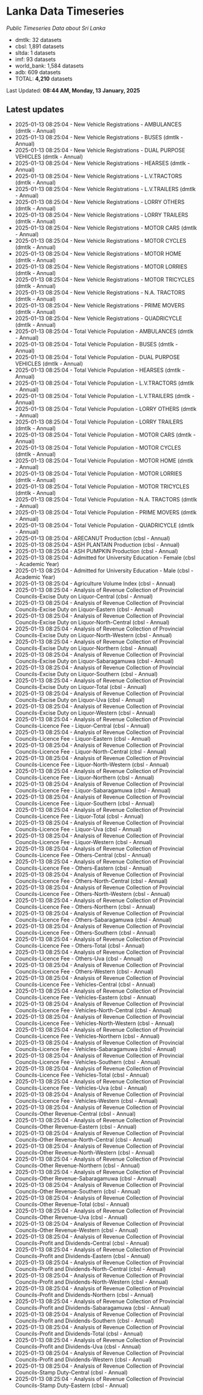 # Lanka Data Timeseries
*Public Timeseries Data about Sri Lanka*

* dmtlk: 32 datasets
* cbsl: 1,891 datasets
* sltda: 1 datasets
* imf: 93 datasets
* world_bank: 1,584 datasets
* adb: 609 datasets
* TOTAL: **4,210** datasets

Last Updated: **08:44 AM, Monday, 13 January, 2025**

## Latest updates

* 2025-01-13 08:25:04 - New Vehicle Registrations - AMBULANCES (dmtlk - Annual)
* 2025-01-13 08:25:04 - New Vehicle Registrations - BUSES (dmtlk - Annual)
* 2025-01-13 08:25:04 - New Vehicle Registrations - DUAL PURPOSE VEHICLES (dmtlk - Annual)
* 2025-01-13 08:25:04 - New Vehicle Registrations - HEARSES (dmtlk - Annual)
* 2025-01-13 08:25:04 - New Vehicle Registrations - L.V.TRACTORS (dmtlk - Annual)
* 2025-01-13 08:25:04 - New Vehicle Registrations - L.V.TRAILERS (dmtlk - Annual)
* 2025-01-13 08:25:04 - New Vehicle Registrations - LORRY OTHERS (dmtlk - Annual)
* 2025-01-13 08:25:04 - New Vehicle Registrations - LORRY TRAILERS (dmtlk - Annual)
* 2025-01-13 08:25:04 - New Vehicle Registrations - MOTOR CARS (dmtlk - Annual)
* 2025-01-13 08:25:04 - New Vehicle Registrations - MOTOR CYCLES (dmtlk - Annual)
* 2025-01-13 08:25:04 - New Vehicle Registrations - MOTOR HOME (dmtlk - Annual)
* 2025-01-13 08:25:04 - New Vehicle Registrations - MOTOR LORRIES (dmtlk - Annual)
* 2025-01-13 08:25:04 - New Vehicle Registrations - MOTOR TRICYCLES (dmtlk - Annual)
* 2025-01-13 08:25:04 - New Vehicle Registrations - N.A. TRACTORS (dmtlk - Annual)
* 2025-01-13 08:25:04 - New Vehicle Registrations - PRIME MOVERS (dmtlk - Annual)
* 2025-01-13 08:25:04 - New Vehicle Registrations - QUADRICYCLE (dmtlk - Annual)
* 2025-01-13 08:25:04 - Total Vehicle Population - AMBULANCES (dmtlk - Annual)
* 2025-01-13 08:25:04 - Total Vehicle Population - BUSES (dmtlk - Annual)
* 2025-01-13 08:25:04 - Total Vehicle Population - DUAL PURPOSE VEHICLES (dmtlk - Annual)
* 2025-01-13 08:25:04 - Total Vehicle Population - HEARSES (dmtlk - Annual)
* 2025-01-13 08:25:04 - Total Vehicle Population - L.V.TRACTORS (dmtlk - Annual)
* 2025-01-13 08:25:04 - Total Vehicle Population - L.V.TRAILERS (dmtlk - Annual)
* 2025-01-13 08:25:04 - Total Vehicle Population - LORRY OTHERS (dmtlk - Annual)
* 2025-01-13 08:25:04 - Total Vehicle Population - LORRY TRAILERS (dmtlk - Annual)
* 2025-01-13 08:25:04 - Total Vehicle Population - MOTOR CARS (dmtlk - Annual)
* 2025-01-13 08:25:04 - Total Vehicle Population - MOTOR CYCLES (dmtlk - Annual)
* 2025-01-13 08:25:04 - Total Vehicle Population - MOTOR HOME (dmtlk - Annual)
* 2025-01-13 08:25:04 - Total Vehicle Population - MOTOR LORRIES (dmtlk - Annual)
* 2025-01-13 08:25:04 - Total Vehicle Population - MOTOR TRICYCLES (dmtlk - Annual)
* 2025-01-13 08:25:04 - Total Vehicle Population - N.A. TRACTORS (dmtlk - Annual)
* 2025-01-13 08:25:04 - Total Vehicle Population - PRIME MOVERS (dmtlk - Annual)
* 2025-01-13 08:25:04 - Total Vehicle Population - QUADRICYCLE (dmtlk - Annual)
* 2025-01-13 08:25:04 - ARECANUT Production (cbsl - Annual)
* 2025-01-13 08:25:04 - ASH PLANTAIN Production (cbsl - Annual)
* 2025-01-13 08:25:04 - ASH PUMPKIN Production (cbsl - Annual)
* 2025-01-13 08:25:04 - Admitted for University Education - Female (cbsl - Academic Year)
* 2025-01-13 08:25:04 - Admitted for University Education - Male (cbsl - Academic Year)
* 2025-01-13 08:25:04 - Agriculture Volume Index (cbsl - Annual)
* 2025-01-13 08:25:04 - Analysis of Revenue Collection of Provincial Councils-Excise Duty on Liquor-Central (cbsl - Annual)
* 2025-01-13 08:25:04 - Analysis of Revenue Collection of Provincial Councils-Excise Duty on Liquor-Eastern (cbsl - Annual)
* 2025-01-13 08:25:04 - Analysis of Revenue Collection of Provincial Councils-Excise Duty on Liquor-North-Central (cbsl - Annual)
* 2025-01-13 08:25:04 - Analysis of Revenue Collection of Provincial Councils-Excise Duty on Liquor-North-Western (cbsl - Annual)
* 2025-01-13 08:25:04 - Analysis of Revenue Collection of Provincial Councils-Excise Duty on Liquor-Northern (cbsl - Annual)
* 2025-01-13 08:25:04 - Analysis of Revenue Collection of Provincial Councils-Excise Duty on Liquor-Sabaragamuwa (cbsl - Annual)
* 2025-01-13 08:25:04 - Analysis of Revenue Collection of Provincial Councils-Excise Duty on Liquor-Southern (cbsl - Annual)
* 2025-01-13 08:25:04 - Analysis of Revenue Collection of Provincial Councils-Excise Duty on Liquor-Total (cbsl - Annual)
* 2025-01-13 08:25:04 - Analysis of Revenue Collection of Provincial Councils-Excise Duty on Liquor-Uva (cbsl - Annual)
* 2025-01-13 08:25:04 - Analysis of Revenue Collection of Provincial Councils-Excise Duty on Liquor-Western (cbsl - Annual)
* 2025-01-13 08:25:04 - Analysis of Revenue Collection of Provincial Councils-Licence Fee - Liquor-Central (cbsl - Annual)
* 2025-01-13 08:25:04 - Analysis of Revenue Collection of Provincial Councils-Licence Fee - Liquor-Eastern (cbsl - Annual)
* 2025-01-13 08:25:04 - Analysis of Revenue Collection of Provincial Councils-Licence Fee - Liquor-North-Central (cbsl - Annual)
* 2025-01-13 08:25:04 - Analysis of Revenue Collection of Provincial Councils-Licence Fee - Liquor-North-Western (cbsl - Annual)
* 2025-01-13 08:25:04 - Analysis of Revenue Collection of Provincial Councils-Licence Fee - Liquor-Northern (cbsl - Annual)
* 2025-01-13 08:25:04 - Analysis of Revenue Collection of Provincial Councils-Licence Fee - Liquor-Sabaragamuwa (cbsl - Annual)
* 2025-01-13 08:25:04 - Analysis of Revenue Collection of Provincial Councils-Licence Fee - Liquor-Southern (cbsl - Annual)
* 2025-01-13 08:25:04 - Analysis of Revenue Collection of Provincial Councils-Licence Fee - Liquor-Total (cbsl - Annual)
* 2025-01-13 08:25:04 - Analysis of Revenue Collection of Provincial Councils-Licence Fee - Liquor-Uva (cbsl - Annual)
* 2025-01-13 08:25:04 - Analysis of Revenue Collection of Provincial Councils-Licence Fee - Liquor-Western (cbsl - Annual)
* 2025-01-13 08:25:04 - Analysis of Revenue Collection of Provincial Councils-Licence Fee - Others-Central (cbsl - Annual)
* 2025-01-13 08:25:04 - Analysis of Revenue Collection of Provincial Councils-Licence Fee - Others-Eastern (cbsl - Annual)
* 2025-01-13 08:25:04 - Analysis of Revenue Collection of Provincial Councils-Licence Fee - Others-North-Central (cbsl - Annual)
* 2025-01-13 08:25:04 - Analysis of Revenue Collection of Provincial Councils-Licence Fee - Others-North-Western (cbsl - Annual)
* 2025-01-13 08:25:04 - Analysis of Revenue Collection of Provincial Councils-Licence Fee - Others-Northern (cbsl - Annual)
* 2025-01-13 08:25:04 - Analysis of Revenue Collection of Provincial Councils-Licence Fee - Others-Sabaragamuwa (cbsl - Annual)
* 2025-01-13 08:25:04 - Analysis of Revenue Collection of Provincial Councils-Licence Fee - Others-Southern (cbsl - Annual)
* 2025-01-13 08:25:04 - Analysis of Revenue Collection of Provincial Councils-Licence Fee - Others-Total (cbsl - Annual)
* 2025-01-13 08:25:04 - Analysis of Revenue Collection of Provincial Councils-Licence Fee - Others-Uva (cbsl - Annual)
* 2025-01-13 08:25:04 - Analysis of Revenue Collection of Provincial Councils-Licence Fee - Others-Western (cbsl - Annual)
* 2025-01-13 08:25:04 - Analysis of Revenue Collection of Provincial Councils-Licence Fee - Vehicles-Central (cbsl - Annual)
* 2025-01-13 08:25:04 - Analysis of Revenue Collection of Provincial Councils-Licence Fee - Vehicles-Eastern (cbsl - Annual)
* 2025-01-13 08:25:04 - Analysis of Revenue Collection of Provincial Councils-Licence Fee - Vehicles-North-Central (cbsl - Annual)
* 2025-01-13 08:25:04 - Analysis of Revenue Collection of Provincial Councils-Licence Fee - Vehicles-North-Western (cbsl - Annual)
* 2025-01-13 08:25:04 - Analysis of Revenue Collection of Provincial Councils-Licence Fee - Vehicles-Northern (cbsl - Annual)
* 2025-01-13 08:25:04 - Analysis of Revenue Collection of Provincial Councils-Licence Fee - Vehicles-Sabaragamuwa (cbsl - Annual)
* 2025-01-13 08:25:04 - Analysis of Revenue Collection of Provincial Councils-Licence Fee - Vehicles-Southern (cbsl - Annual)
* 2025-01-13 08:25:04 - Analysis of Revenue Collection of Provincial Councils-Licence Fee - Vehicles-Total (cbsl - Annual)
* 2025-01-13 08:25:04 - Analysis of Revenue Collection of Provincial Councils-Licence Fee - Vehicles-Uva (cbsl - Annual)
* 2025-01-13 08:25:04 - Analysis of Revenue Collection of Provincial Councils-Licence Fee - Vehicles-Western (cbsl - Annual)
* 2025-01-13 08:25:04 - Analysis of Revenue Collection of Provincial Councils-Other Revenue-Central (cbsl - Annual)
* 2025-01-13 08:25:04 - Analysis of Revenue Collection of Provincial Councils-Other Revenue-Eastern (cbsl - Annual)
* 2025-01-13 08:25:04 - Analysis of Revenue Collection of Provincial Councils-Other Revenue-North-Central (cbsl - Annual)
* 2025-01-13 08:25:04 - Analysis of Revenue Collection of Provincial Councils-Other Revenue-North-Western (cbsl - Annual)
* 2025-01-13 08:25:04 - Analysis of Revenue Collection of Provincial Councils-Other Revenue-Northern (cbsl - Annual)
* 2025-01-13 08:25:04 - Analysis of Revenue Collection of Provincial Councils-Other Revenue-Sabaragamuwa (cbsl - Annual)
* 2025-01-13 08:25:04 - Analysis of Revenue Collection of Provincial Councils-Other Revenue-Southern (cbsl - Annual)
* 2025-01-13 08:25:04 - Analysis of Revenue Collection of Provincial Councils-Other Revenue-Total (cbsl - Annual)
* 2025-01-13 08:25:04 - Analysis of Revenue Collection of Provincial Councils-Other Revenue-Uva (cbsl - Annual)
* 2025-01-13 08:25:04 - Analysis of Revenue Collection of Provincial Councils-Other Revenue-Western (cbsl - Annual)
* 2025-01-13 08:25:04 - Analysis of Revenue Collection of Provincial Councils-Profit and Dividends-Central (cbsl - Annual)
* 2025-01-13 08:25:04 - Analysis of Revenue Collection of Provincial Councils-Profit and Dividends-Eastern (cbsl - Annual)
* 2025-01-13 08:25:04 - Analysis of Revenue Collection of Provincial Councils-Profit and Dividends-North-Central (cbsl - Annual)
* 2025-01-13 08:25:04 - Analysis of Revenue Collection of Provincial Councils-Profit and Dividends-North-Western (cbsl - Annual)
* 2025-01-13 08:25:04 - Analysis of Revenue Collection of Provincial Councils-Profit and Dividends-Northern (cbsl - Annual)
* 2025-01-13 08:25:04 - Analysis of Revenue Collection of Provincial Councils-Profit and Dividends-Sabaragamuwa (cbsl - Annual)
* 2025-01-13 08:25:04 - Analysis of Revenue Collection of Provincial Councils-Profit and Dividends-Southern (cbsl - Annual)
* 2025-01-13 08:25:04 - Analysis of Revenue Collection of Provincial Councils-Profit and Dividends-Total (cbsl - Annual)
* 2025-01-13 08:25:04 - Analysis of Revenue Collection of Provincial Councils-Profit and Dividends-Uva (cbsl - Annual)
* 2025-01-13 08:25:04 - Analysis of Revenue Collection of Provincial Councils-Profit and Dividends-Western (cbsl - Annual)
* 2025-01-13 08:25:04 - Analysis of Revenue Collection of Provincial Councils-Stamp Duty-Central (cbsl - Annual)
* 2025-01-13 08:25:04 - Analysis of Revenue Collection of Provincial Councils-Stamp Duty-Eastern (cbsl - Annual)